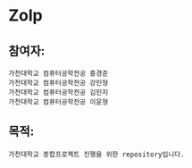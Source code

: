 # Zolp

## 참여자:
```
가천대학교 컴퓨터공학전공 홍경준
가천대학교 컴퓨터공학전공 강민형
가천대학교 컴퓨터공학전공 김민지
가천대학교 컴퓨터공학전공 이윤형
```

## 목적:
```
가천대학교 종합프로젝트 진행을 위한 repository입니다.
```
